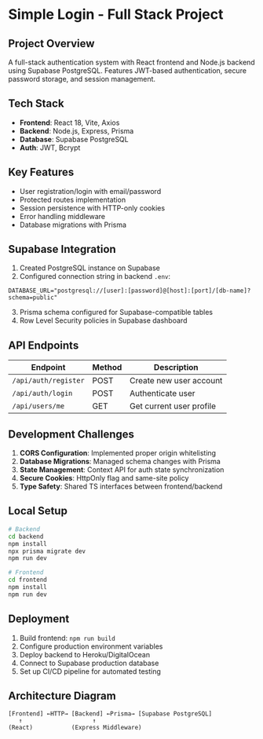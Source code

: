 # Simple Login - Full Stack Project

## Project Overview
A full-stack authentication system with React frontend and Node.js backend using Supabase PostgreSQL. Features JWT-based authentication, secure password storage, and session management.

## Tech Stack
- **Frontend**: React 18, Vite, Axios
- **Backend**: Node.js, Express, Prisma
- **Database**: Supabase PostgreSQL
- **Auth**: JWT, Bcrypt

## Key Features
- User registration/login with email/password
- Protected routes implementation
- Session persistence with HTTP-only cookies
- Error handling middleware
- Database migrations with Prisma

## Supabase Integration
1. Created PostgreSQL instance on Supabase
2. Configured connection string in backend `.env`:
```env
DATABASE_URL="postgresql://[user]:[password]@[host]:[port]/[db-name]?schema=public"
```
3. Prisma schema configured for Supabase-compatible tables
4. Row Level Security policies in Supabase dashboard

## API Endpoints
| Endpoint | Method | Description |
|----------|--------|-------------|
| `/api/auth/register` | POST | Create new user account |
| `/api/auth/login` | POST | Authenticate user |
| `/api/users/me` | GET | Get current user profile |

## Development Challenges
1. **CORS Configuration**: Implemented proper origin whitelisting
2. **Database Migrations**: Managed schema changes with Prisma
3. **State Management**: Context API for auth state synchronization
4. **Secure Cookies**: HttpOnly flag and same-site policy
5. **Type Safety**: Shared TS interfaces between frontend/backend

## Local Setup
```bash
# Backend
cd backend
npm install
npx prisma migrate dev
npm run dev

# Frontend
cd frontend
npm install
npm run dev
```

## Deployment
1. Build frontend: `npm run build`
2. Configure production environment variables
3. Deploy backend to Heroku/DigitalOcean
4. Connect to Supabase production database
5. Set up CI/CD pipeline for automated testing

## Architecture Diagram
```
[Frontend] ←HTTP→ [Backend] ←Prisma→ [Supabase PostgreSQL]
   ↑                    ↑
(React)           (Express Middleware)
```
